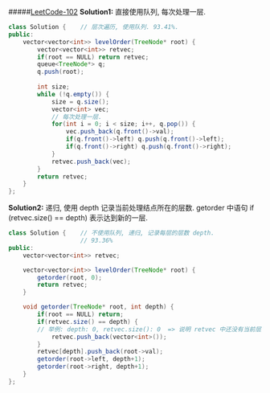 #####[LeetCode-102](https://leetcode.com/problems/binary-tree-level-order-traversal/)
**Solution1:**
直接使用队列, 每次处理一层.
```java
class Solution {    // 层次遍历, 使用队列. 93.41%.
public:
    vector<vector<int>> levelOrder(TreeNode* root) {
        vector<vector<int>> retvec;
        if(root == NULL) return retvec;
        queue<TreeNode*> q;
        q.push(root);
        
        int size;
        while (!q.empty()) {
            size = q.size();
            vector<int> vec;
            // 每次处理一层.
            for(int i = 0; i < size; i++, q.pop()) {
                vec.push_back(q.front()->val);
                if(q.front()->left) q.push(q.front()->left);
                if(q.front()->right) q.push(q.front()->right);
            }
            retvec.push_back(vec);
        }
        return retvec;
    }
};
```

**Solution2:**
递归, 使用 depth 记录当前处理结点所在的层数.
getorder 中语句 if (retvec.size() == depth) 表示达到新的一层.
```java
class Solution {	// 不使用队列, 递归, 记录每层的层数 depth.
					// 93.36%
public:
	vector<vector<int>> retvec;

    vector<vector<int>> levelOrder(TreeNode* root) {
        getorder(root, 0);
        return retvec;
    }

    void getorder(TreeNode* root, int depth) {
    	if(root == NULL) return;
    	if(retvec.size() == depth) {
    	// 举例: depth: 0, retvec.size(): 0  => 说明 retvec 中还没有当前层元素
    		retvec.push_back(vector<int>());
    	}
    	retvec[depth].push_back(root->val);
    	getorder(root->left, depth+1);
    	getorder(root->right, depth+1);
    }
};
```